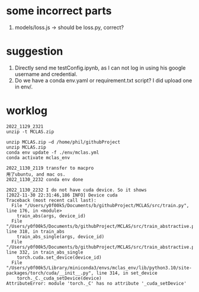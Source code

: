 # some incorrect parts
1. models/loss.js  -> should be loss.py,  correct?

# suggestion
1. Directly send me testConfig.ipynb, as I can not log in using his google username and credential.
2. Do we have a conda env.yaml or requirement.txt script? I did upload one in env/.

# worklog
```
2022_1129_2321
unzip -t MCLAS.zip

unzip MCLAS.zip –d /home/phil/githubProject
unzip MCLAS.zip 
conda env update -f ./env/mclas.yml
conda activate mclas_env

2022_1130_2119 transfer to macpro
用了ubuntu, and mac os.
2022_1130_2232 conda env done

2022_1130_2232 I do not have cuda device. So it shows
[2022-11-30 22:31:46,186 INFO] Device cuda
Traceback (most recent call last):
  File "/Users/y0f00k5/Documents/b/githubProject/MCLAS/src/train.py", line 176, in <module>
    train_abs(args, device_id)
  File "/Users/y0f00k5/Documents/b/githubProject/MCLAS/src/train_abstractive.py", line 318, in train_abs
    train_abs_single(args, device_id)
  File "/Users/y0f00k5/Documents/b/githubProject/MCLAS/src/train_abstractive.py", line 332, in train_abs_single
    torch.cuda.set_device(device_id)
  File "/Users/y0f00k5/Library/miniconda3/envs/mclas_env/lib/python3.10/site-packages/torch/cuda/__init__.py", line 314, in set_device
    torch._C._cuda_setDevice(device)
AttributeError: module 'torch._C' has no attribute '_cuda_setDevice'
```
